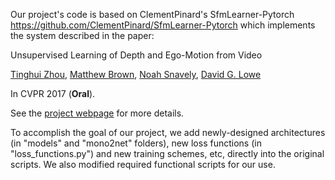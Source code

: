 Our project's code is based on ClementPinard's SfmLearner-Pytorch 
https://github.com/ClementPinard/SfmLearner-Pytorch which implements the system described in the paper:

Unsupervised Learning of Depth and Ego-Motion from Video

[Tinghui Zhou](https://people.eecs.berkeley.edu/~tinghuiz/), [Matthew Brown](http://matthewalunbrown.com/research/research.html), [Noah Snavely](http://www.cs.cornell.edu/~snavely/), [David G. Lowe](http://www.cs.ubc.ca/~lowe/home.html)

In CVPR 2017 (**Oral**).

See the [project webpage](https://people.eecs.berkeley.edu/~tinghuiz/projects/SfMLearner/) for more details. 

To accomplish the goal of our project, we add newly-designed architectures (in "models" and "mono2net" folders), new loss functions (in "loss_functions.py") and new training schemes, etc, directly into the original scripts. We also modified required functional scripts for our use.





